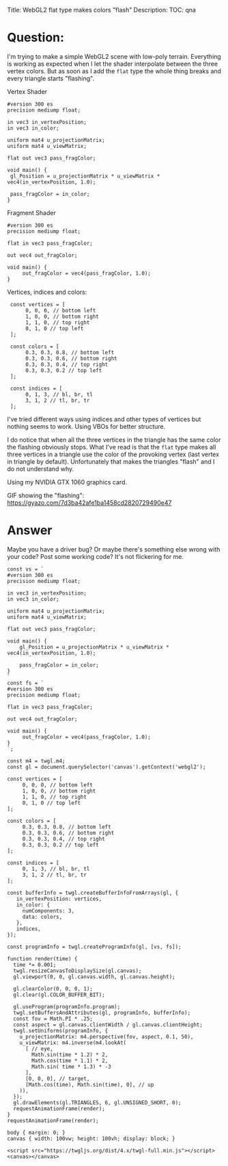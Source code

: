 Title: WebGL2 flat type makes colors "flash"
Description:
TOC: qna

# Question:

I'm trying to make a simple WebGL2 scene with low-poly terrain. Everything is working as expected when I let the shader interpolate between the three vertex colors. But as soon as I add the `flat` type the whole thing breaks and every triangle starts "flashing".

Vertex Shader

    #version 300 es
    precision mediump float;
    
    in vec3 in_vertexPosition;
    in vec3 in_color;
    
    uniform mat4 u_projectionMatrix;
    uniform mat4 u_viewMatrix;
    
    flat out vec3 pass_fragColor;
    
    void main() {
     gl_Position = u_projectionMatrix * u_viewMatrix * vec4(in_vertexPosition, 1.0);
    
     pass_fragColor = in_color;
    }

Fragment Shader

    #version 300 es
    precision mediump float;
    
    flat in vec3 pass_fragColor;
    
    out vec4 out_fragColor;
    
    void main() {
         out_fragColor = vec4(pass_fragColor, 1.0);
    }

Vertices, indices and colors:

     const vertices = [
          0, 0, 0, // bottom left
          1, 0, 0, // bottom right
          1, 1, 0, // top right
          0, 1, 0 // top left
     ];

     const colors = [
          0.3, 0.3, 0.8, // bottom left
          0.3, 0.3, 0.6, // bottom right
          0.3, 0.3, 0.4, // top right
          0.3, 0.3, 0.2 // top left
     ];

     const indices = [
          0, 1, 3, // bl, br, tl
          3, 1, 2 // tl, br, tr
     ];

I've tried different ways using indices and other types of vertices but nothing seems to work. Using VBOs for better structure.

I do notice that when all the three vertices in the triangle has the same color the flashing obviously stops. What I've read is that the `flat` type makes all three vertices in a triangle use the color of the provoking vertex (last vertex in triangle by default). Unfortunately that makes the triangles "flash" and I do not understand why.

Using my NVIDIA GTX 1060 graphics card.

GIF showing the "flashing":
https://gyazo.com/7d3ba42afe1ba1458cd2820729490e47

# Answer

Maybe you have a driver bug? Or maybe there's something else wrong with your code? Post some working code? It's not flickering for me.

<!-- begin snippet: js hide: false console: true babel: false -->

<!-- language: lang-js -->

    const vs = `
    #version 300 es
    precision mediump float;

    in vec3 in_vertexPosition;
    in vec3 in_color;

    uniform mat4 u_projectionMatrix;
    uniform mat4 u_viewMatrix;

    flat out vec3 pass_fragColor;

    void main() {
        gl_Position = u_projectionMatrix * u_viewMatrix * vec4(in_vertexPosition, 1.0);

        pass_fragColor = in_color;
    }
    `
    const fs = `
    #version 300 es
    precision mediump float;

    flat in vec3 pass_fragColor;

    out vec4 out_fragColor;

    void main() {
         out_fragColor = vec4(pass_fragColor, 1.0);
    }
    `;

    const m4 = twgl.m4;
    const gl = document.querySelector('canvas').getContext('webgl2');

    const vertices = [
         0, 0, 0, // bottom left
         1, 0, 0, // bottom right
         1, 1, 0, // top right
         0, 1, 0 // top left
    ];

    const colors = [
         0.3, 0.3, 0.8, // bottom left
         0.3, 0.3, 0.6, // bottom right
         0.3, 0.3, 0.4, // top right
         0.3, 0.3, 0.2 // top left
    ];

    const indices = [
         0, 1, 3, // bl, br, tl
         3, 1, 2 // tl, br, tr
    ];
     
    const bufferInfo = twgl.createBufferInfoFromArrays(gl, {
       in_vertexPosition: vertices,
       in_color: {
         numComponents: 3,
         data: colors,
       },
       indices,
    });

    const programInfo = twgl.createProgramInfo(gl, [vs, fs]);

    function render(time) {
      time *= 0.001;
      twgl.resizeCanvasToDisplaySize(gl.canvas);
      gl.viewport(0, 0, gl.canvas.width, gl.canvas.height);
      
      gl.clearColor(0, 0, 0, 1);
      gl.clear(gl.COLOR_BUFFER_BIT);
      
      gl.useProgram(programInfo.program);
      twgl.setBuffersAndAttributes(gl, programInfo, bufferInfo);
      const fov = Math.PI * .25;
      const aspect = gl.canvas.clientWidth / gl.canvas.clientHeight;
      twgl.setUniforms(programInfo, {
        u_projectionMatrix: m4.perspective(fov, aspect, 0.1, 50),
        u_viewMatrix: m4.inverse(m4.lookAt(
          [ // eye,
            Math.sin(time * 1.2) * 2, 
            Math.cos(time * 1.1) * 2, 
            Math.sin( time * 1.3) * -3
          ], 
          [0, 0, 0], // target,
          [Math.cos(time), Math.sin(time), 0], // up
        )),
      });
      gl.drawElements(gl.TRIANGLES, 6, gl.UNSIGNED_SHORT, 0);
      requestAnimationFrame(render);
    }
    requestAnimationFrame(render);



<!-- language: lang-css -->

    body { margin: 0; }
    canvas { width: 100vw; height: 100vh; display: block; }

<!-- language: lang-html -->

    <script src="https://twgljs.org/dist/4.x/twgl-full.min.js"></script>
    <canvas></canvas>

<!-- end snippet -->


